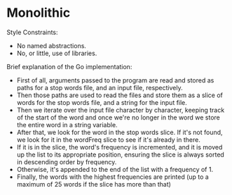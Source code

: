 Monolithic
==========

Style Constraints:

- No named abstractions.
- No, or little, use of libraries.

Brief explanation of the Go implementation:

- First of all, arguments passed to the program are read and stored as paths for a stop words file, and an input file, respectively.
- Then those paths are used to read the files and store them as a slice of words for the stop words file, and a string for the input file.
- Then we iterate over the input file character by character, keeping track of the start of the word and once we're no longer in the word we store the entire word in a string variable.
- After that, we look for the word in the stop words slice. If it's not found, we look for it in the wordFreq slice to see if it's already in there.
- If it is in the slice, the word's frequency is incremented, and it is moved up the list to its appropriate position, ensuring the slice is always sorted in descending order by frequency.
- Otherwise, it's appended to the end of the list with a frequency of 1.
- Finally, the words with the highest frequencies are printed (up to a maximum of 25 words if the slice has more than that)